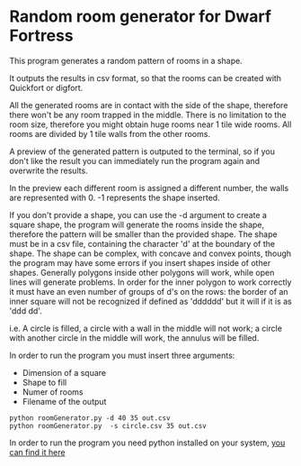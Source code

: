 # Random room generator for Dwarf Fortress

This program generates a random pattern of rooms in a shape.

It outputs the results in csv format, so that the rooms can be created with
Quickfort or digfort.

All the generated rooms are in contact with the side of the shape, therefore
there won't be any room trapped in the middle.
There is no limitation to the room size, therefore you might obtain huge rooms
near 1 tile wide rooms.
All rooms are divided by 1 tile walls from the other rooms.

A preview of the generated pattern is outputed to the terminal, so if you don't
like the result you can immediately run the program again and overwrite the
results.

In the preview each different room is assigned a different number, the walls
are represented with 0.
-1 represents the shape inserted.

If you don't provide a shape, you can use the -d argument to create a square
shape, the program will generate the rooms inside the shape, therefore the
pattern will be smaller than the provided shape.
The shape must be in a csv file, containing the character 'd' at the boundary
of the shape.
The shape can be complex, with concave and convex points, though the program
may have some errors if you insert shapes inside of other shapes.
Generally polygons inside other polygons will work, while open lines will
generate problems.
In order for the inner polygon to work correctly it must have an even number of
groups of d's on the rows: the border of an inner square will not be recognized
if defined as 'dddddd' but it will if it is as 'ddd dd'.

i.e. A circle is filled, a circle with a wall in the middle will not work; a
circle with another circle in the middle will work, the annulus will be filled.

In order to run the program you must insert three arguments:

- Dimension of a square
- Shape to fill
- Numer of rooms
- Filename of the output

```
python roomGenerator.py -d 40 35 out.csv
python roomGenerator.py  -s circle.csv 35 out.csv
```

In order to run the program you need python installed on your system, [you can
find it here](https://wiki.python.org/moin/BeginnersGuide/Download)

